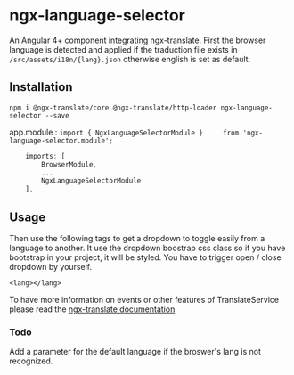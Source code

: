 # ngx-language-selector

An Angular 4+ component integrating ngx-translate.
First the browser language is detected and applied if the traduction file exists in `/src/assets/i18n/{lang}.json` otherwise english is set as default.

## Installation

`npm i @ngx-translate/core @ngx-translate/http-loader ngx-language-selector --save`

app.module :
`import { NgxLanguageSelectorModule }     from 'ngx-language-selector.module';`

``` js
    imports: [
        BrowserModule,
        ...
        NgxLanguageSelectorModule
    ],
```

## Usage

Then use the following tags to get a dropdown to toggle easily from a language to another.
It use the dropdown boostrap css class so if you have bootstrap in your project, it will be styled.
You have to trigger open / close dropdown by yourself.

`<lang></lang>`

To have more information on events or other features of TranslateService please read the
[ngx-translate documentation](http://www.ngx-translate.com/)

### Todo

Add a parameter for the default language if the broswer's lang is not recognized.